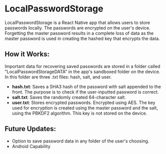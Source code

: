# LocalPasswordStorage
LocalPasswordStorage is a React Native app that allows users to store passwords locally. The passwords are encrypted on the user's device. Forgetting the master password results in a complete loss of data as the master password is used in creating the hashed key that encrypts the data. 


## How it Works:
Important data for recovering saved passwords are stored in a folder called "LocalPasswordStorageDATA" in the app's sandboxed folder on the device. In this folder are three .txt files: hash, salt, and user.

* **hash.txt**: Saves a SHA3 hash of the password with salt appended to the front. The purpose is to check if the user-inputted password is correct.
* **salt.txt**: Saves the randomly created 64-character salt.
* **user.txt**: Stores encrypted passwords. Encrypted using AES. The key used for encryption is created using the master password and the salt, using the PBKDF2 algorithm. This key is not stored on the device.

## Future Updates:
* Option to save password data in any folder of the user's choosing. 
* Android Capability 